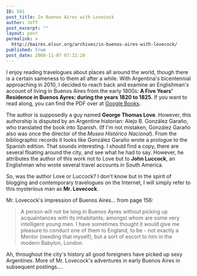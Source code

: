 ```yaml
---
ID: 591
post_title: In Buenos Aires with Lovecock
author: Jeff
post_excerpt: ""
layout: post
permalink: >
  http://baires.elsur.org/archives/in-buenos-aires-with-lovecock/
published: true
post_date: 2008-11-07 07:32:20
---
```

I enjoy reading travelogues about places all around the world, though there is a certain sameness to them all after a while. With Argentina's bicentennial approaching in 2010, I decided to reach back and examine an Englishman's account of living in Buenos Aires from the early 1800s: <strong>A Five Years' Residence in Buenos Ayres: during the years 1820 to 1825</strong>. If you want to read along, you can find the PDF over at <a href="http://books.google.com/books?id=OvARNxpJF24C">Google Books</a>. 

The author is supposedly a guy named <strong>George Thomas Love</strong>. However, this authorship is disputed by an Argentine historian: Alejo B. González Gara&#241;o, who translated the book into Spanish. (If I'm not mistaken, González Gara&#241;o also was once the director of the <em>Museo Histórico Nacional</em>). From the bibliographic records it looks like González Gara&#241;o wrote a prologue to the Spanish edition. That sounds interesting. I should find a copy, there are several floating around the city, and see what he had to say. However, he attributes the author of this work not to Love but to <strong>John Luccock</strong>, an Englishman who wrote several travel accounts in South America. 

So, was the author Love or Luccock? I don't know but in the spirit of blogging and contemporary travelogues on the Internet, I will simply refer to this mysterious man as <strong>Mr. Lovecock</strong>. 

Mr. Lovecock's impression of Buenos Aires... from page 156:

<blockquote>A person will not be long in Buenos Ayres without picking up acquaintances with its inhabitants; amongst whom are some very intelligent young men. I have sometimes thought it would give me pleasure to conduct one of them to England, to be - not exactly a Mentor (needing that myself), but a sort of escort to him in the modern Babylon, London.</blockquote>

Ah, throughout the city's history all good foreigners have picked up sexy Argentines. More of Mr. Lovecock's adventures in early Buenos Aires in subsequent postings....